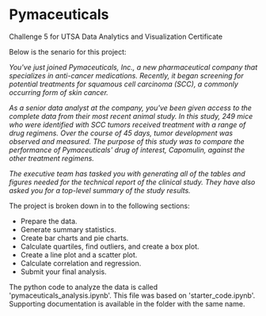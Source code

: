 # Pymaceuticals

Challenge 5 for UTSA Data Analytics and Visualization Certificate

Below is the senario for this project:

*You've just joined Pymaceuticals, Inc., a new pharmaceutical company that specializes in anti-cancer medications. Recently, it began screening for potential treatments for squamous cell carcinoma (SCC), a commonly occurring form of skin cancer.*

*As a senior data analyst at the company, you've been given access to the complete data from their most recent animal study. In this study, 249 mice who were identified with SCC tumors received treatment with a range of drug regimens. Over the course of 45 days, tumor development was observed and measured. The purpose of this study was to compare the performance of Pymaceuticals' drug of interest, Capomulin, against the other treatment regimens.*

*The executive team has tasked you with generating all of the tables and figures needed for the technical report of the clinical study. They have also asked you for a top-level summary of the study results.*

The project is broken down in to the following sections:

* Prepare the data.
* Generate summary statistics.
* Create bar charts and pie charts.
* Calculate quartiles, find outliers, and create a box plot.
* Create a line plot and a scatter plot.
* Calculate correlation and regression.
* Submit your final analysis.

The python code to analyze the data is called 'pymaceuticals_analysis.ipynb'. This file was based on 'starter_code.ipynb'. Supporting documentation is available in the folder with the same name.
